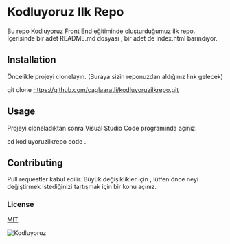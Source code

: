 # Kodluyoruz Ilk Repo
Bu repo [Kodluyoruz](https://kodluyoruz.org/) Front End eğitiminde oluşturduğumuz ilk repo. İçerisinde bir adet README.md dosyası , bir adet de index.html barındıyor.

## Installation 
Öncelikle projeyi clonelayın. (Buraya sizin reponuzdan aldığınız link gelecek)

git clone https://github.com/caglaaratli/kodluyoruzilkrepo.git

## Usage

Projeyi cloneladıktan sonra Visual Studio Code programında açınız.


cd kodluyoruzilkrepo
code .

## Contributing 

Pull requestler kabul edilir. Büyük değişiklikler için , lütfen önce neyi değiştirmek istediğinizi tartışmak için bir konu açınız.

### License
[MIT](https://www.mit.gov.tr/)


![Kodluyoruz](https://avatars.githubusercontent.com/u/30476529?s=280&v=4)
